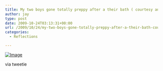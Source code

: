 ```yaml
---
title: My two boys gone totally preppy after a their bath ( courtesy an MMS from @0nelaner0de )
author: jay
type: post
date: 2009-10-24T03:13:31+00:00
url: /2009/10/24/my-two-boys-gone-totally-preppy-after-a-their-bath-courtesy-an-mms-from-0nelaner0de/
categories:
  - Reflections

---
```

[![Image][1]][2]

via tweetie

 [1]: http://sysadminrambles.files.wordpress.com/2009/10/image-scaled10003.jpg?w=300
 [2]: http://sysadminrambles.files.wordpress.com/2009/10/image-scaled10003.jpg